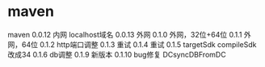 # maven
maven
0.0.12 内网 localhost域名
0.0.13 外网
0.1.0 外网，32位+64位
0.1.1 外网，64位
0.1.2 http端口调整
0.1.3 重试
0.1.4 重试
0.1.5 targetSdk compileSdk 改成34
0.1.6 db调整
0.1.9 新版本
0.1.10 bug修复 DCsyncDBFromDC 